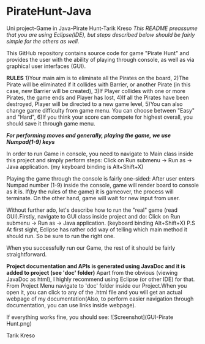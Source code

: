 # PirateHunt-Java
Uni project-Game in Java-Pirate Hunt-Tarik Kreso
*This README preassume that you are using Eclipse(IDE), but steps described below should be fairly simple for the others as well.*

This GitHub repository contains source code for game "Pirate Hunt" and provides the user with the ability of playing through console,
as well as via graphical user interfaces (GUI).

**RULES**
 1)Your main aim is to eliminate all the Pirates on the board,
 2)The Pirate will be eliminated if it collides with Barrier, or another Pirate (in this case, new Barrier will be created),
 3)If Player collides with one or more Pirates, the game ends and Player has lost,
 4)If all the Pirates have been destroyed, Player will be directed to a new game level,
 5)You can also change game difficulty from game menu. You can choose between "Easy" and "Hard",
 6)If you think your score can compete for highest overall, you should save it through game menu.

***For performing moves and generally, playing the game, we use Numpad(1-9) keys***

In order to run Game in console, you need to navigate to Main class inside this project and simply perform steps:
  Click on Run submenu -> Run as -> Java application. (my keyboard binding is Alt+Shift+X)

Playing the game through the console is fairly one-sided: After user enters Numpad number (1-9) inside the console, game will render board 
to console as it is. If(by the rules of the game) it is gameover, the process will terminate. On the other hand, game will wait for new 
input from user.

Without further ado, let's describe how to run the "real" game (read GUI).Firstly, navigate to GUI class inside project and do:
  Click on Run submenu -> Run as -> Java application. (keyboard binding Alt+Shift+X)
  P.S At first sight, Eclipse has rather odd way of telling which main method it should run. So be sure to run the right one.

When you successfully run our Game, the rest of it should be fairly straightforward.

****Project documentation and APIs is generated using JavaDoc and it is added to project (see 'doc' folder)****
  Apart from the obvious (viewing JavaDoc as html), I highly recommend using Eclipse (or other IDE) for that. From Project Menu navigate 
  to 'doc' folder inside our Project.When you open it, you can click to any of the <classname>.html file and you will get an actual webpage
  of my documentation(Also, to perform easier navigation through documentation, you can use links inside webpage).
 
 If everything works fine, you should see:
 ![Screenshot](GUI-Pirate Hunt.png)
  
  Tarik Kreso
